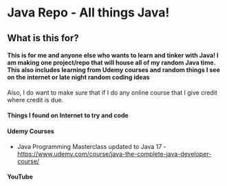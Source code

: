 # Java Repo - All things Java!

## What is this for?

#### This is for me and anyone else who wants to learn and tinker with Java!  I am making one project/repo that will house all of my random Java time.  This also includes learning from Udemy courses and random things I see on the internet or late night random coding ideas

Also, I do want to make sure that if I do any online course that I give credit where credit is due. 

#### Things I found on Internet to try and code

#### Udemy Courses
* Java Programming Masterclass updated to Java 17 - https://www.udemy.com/course/java-the-complete-java-developer-course/


#### YouTube


